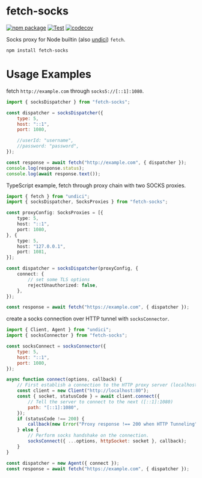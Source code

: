 # fetch-socks

[![npm package](https://img.shields.io/npm/v/fetch-socks.svg)](https://npmjs.com/package/fetch-socks)
[![Test](https://github.com/Kaciras/fetch-socks/actions/workflows/test.yml/badge.svg)](https://github.com/Kaciras/fetch-socks/actions/workflows/test.yml)
[![codecov](https://codecov.io/gh/Kaciras/fetch-socks/branch/master/graph/badge.svg?token=DJLSKIKYBJ)](https://codecov.io/gh/Kaciras/fetch-socks)

Socks proxy for Node builtin (also [undici](https://github.com/nodejs/undici)) `fetch`.

```shell
npm install fetch-socks
```

# Usage Examples

fetch `http://example.com` through `socks5://[::1]:1080`.

```javascript
import { socksDispatcher } from "fetch-socks";

const dispatcher = socksDispatcher({
    type: 5,
    host: "::1",
    port: 1080,

    //userId: "username",
    //password: "password",
});

const response = await fetch("http://example.com", { dispatcher });
console.log(response.status);
console.log(await response.text());
```

TypeScript example, fetch through proxy chain with two SOCKS proxies.

```typescript
import { fetch } from "undici";
import { socksDispatcher, SocksProxies } from "fetch-socks";

const proxyConfig: SocksProxies = [{
    type: 5,
    host: "::1",
    port: 1080,
}, {
    type: 5,
    host: "127.0.0.1",
    port: 1081,
}];

const dispatcher = socksDispatcher(proxyConfig, {
    connect: {
        // set some TLS options
        rejectUnauthorized: false,
    },
});

const response = await fetch("https://example.com", { dispatcher });
```

create a socks connection over HTTP tunnel with `socksConnector`.

```javascript
import { Client, Agent } from "undici";
import { socksConnector } from "fetch-socks";

const socksConnect = socksConnector({
    type: 5,
    host: "::1",
    port: 1080,
});

async function connect(options, callback) {
    // First establish a connection to the HTTP proxy server (localhost:80).
    const client = new Client("http://localhost:80");
    const { socket, statusCode } = await client.connect({
        // Tell the server to connect to the next ([::1]:1080)
        path: "[::1]:1080",
    });
    if (statusCode !== 200) {
        callback(new Error("Proxy response !== 200 when HTTP Tunneling"));
    } else {
        // Perform socks handshake on the connection.
        socksConnect({ ...options, httpSocket: socket }, callback);
    }
}

const dispatcher = new Agent({ connect });
const response = await fetch("https://example.com", { dispatcher });
```
